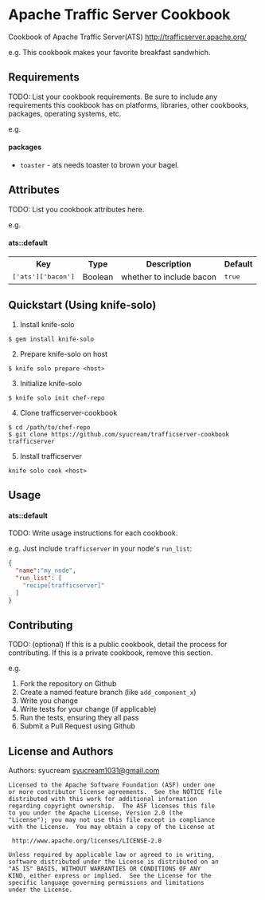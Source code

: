 Apache Traffic Server Cookbook
============
Cookbook of Apache Traffic Server(ATS)
http://trafficserver.apache.org/

e.g.
This cookbook makes your favorite breakfast sandwhich.

Requirements
------------
TODO: List your cookbook requirements. Be sure to include any requirements this cookbook has on platforms, libraries, other cookbooks, packages, operating systems, etc.

e.g.
#### packages
- `toaster` - ats needs toaster to brown your bagel.

Attributes
----------
TODO: List you cookbook attributes here.

e.g.
#### ats::default
<table>
  <tr>
    <th>Key</th>
    <th>Type</th>
    <th>Description</th>
    <th>Default</th>
  </tr>
  <tr>
    <td><tt>['ats']['bacon']</tt></td>
    <td>Boolean</td>
    <td>whether to include bacon</td>
    <td><tt>true</tt></td>
  </tr>
</table>

Quickstart (Using knife-solo)
-----------------------------

1. Install knife-solo

  ```
  $ gem install knife-solo
  ```

2. Prepare knife-solo on host

  ```
  $ knife solo prepare <host>
  ```

3. Initialize knife-solo

  ```
  $ knife solo init chef-repo
  ```

4. Clone trafficserver-cookbook

  ```
  $ cd /path/to/chef-repo
  $ git clone https://github.com/syucream/trafficserver-cookbook trafficserver
  ```

5. Install trafficserver

  ```
  knife solo cook <host>
  ```

Usage
-----

#### ats::default
TODO: Write usage instructions for each cookbook.

e.g.
Just include `trafficserver` in your node's `run_list`:

```json
{
  "name":"my_node",
  "run_list": [
    "recipe[trafficserver]"
  ]
}
```

Contributing
------------
TODO: (optional) If this is a public cookbook, detail the process for contributing. If this is a private cookbook, remove this section.

e.g.
1. Fork the repository on Github
2. Create a named feature branch (like `add_component_x`)
3. Write you change
4. Write tests for your change (if applicable)
5. Run the tests, ensuring they all pass
6. Submit a Pull Request using Github

License and Authors
-------------------
Authors: syucream syucream1031@gmail.com

```
Licensed to the Apache Software Foundation (ASF) under one
or more contributor license agreements.  See the NOTICE file
distributed with this work for additional information
regarding copyright ownership.  The ASF licenses this file
to you under the Apache License, Version 2.0 (the
"License"); you may not use this file except in compliance
with the License.  You may obtain a copy of the License at

 http://www.apache.org/licenses/LICENSE-2.0

Unless required by applicable law or agreed to in writing,
software distributed under the License is distributed on an
"AS IS" BASIS, WITHOUT WARRANTIES OR CONDITIONS OF ANY
KIND, either express or implied.  See the License for the
specific language governing permissions and limitations
under the License.
```
